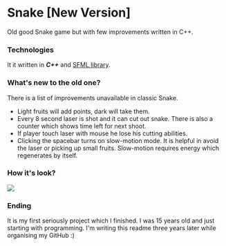 # Snake [New Version]
Old good Snake game but with few improvements written in C++.

### Technologies
It it written in ***C++*** and [SFML library]("https://github.com/SFML/SFML").

### What's new to the old one?
There is a list of improvements unavailable in classic Snake.
* Light fruits will add points, dark will take them.
* Every 8 second laser is shot and it can cut out snake. There is also a counter which shows time left for next shoot.
* If player touch laser with mouse he lose his cutting abilities.
* Clicking the spacebar turns on slow-motion mode. It is helpful in avoid the laser or picking up small fruits. Slow-motion requires energy which regenerates by itself.



### How it's look?

![](http://forum.pasja-informatyki.pl/?qa=blob&qa_blobid=13929123622247941157)



### Ending
It is my first seriously project which I finished. I was 15 years old and just starting with programming. I'm writing this readme three years later while organising my GitHub :)




